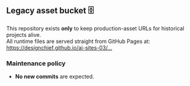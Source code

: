 ## Legacy asset bucket 🗄️

This repository exists **only** to keep production-asset URLs for historical projects alive.  
All runtime files are served straight from GitHub Pages at:
https://designchief.github.io/ai-sites-03/…

### Maintenance policy
* **No new commits** are expected.
